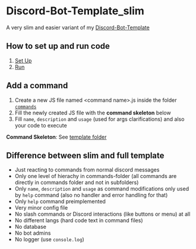 # Discord-Bot-Template_slim
A very slim and easier variant of my [Discord-Bot-Template](https://github.com/EliasSchaut/Discord-Bot-Template)

## How to set up and run code
1. [Set Up](https://github.com/EliasSchaut/Discord-Bot-Template/wiki/Set-up)
1. [Run](https://github.com/EliasSchaut/Discord-Bot-Template/wiki/Run)

## Add a command
1. Create a new JS file named \<command name\>.js inside the folder [`commands`](https://github.com/EliasSchaut/Discord-Bot-Template_slim/tree/main/src/commands)
2. Fill the newly created JS file with the **command skeleton** below
3. Fill `name`, `description` and `usage` (used for args clarifications) and also your code to execute

**Command Skeleton**: See [template folder](https://github.com/EliasSchaut/Discord-Bot-Template_slim/blob/main/template/command.js)

## Difference between slim and full template
* Just reacting to commands from normal discord messages
* Only one level of hierachy in commands-folder (all commands are directly in commands folder and not in subfolders)
* Only `name`, `description` and `usage` as command modifications only used by `help` command (also no handler and error handling for that)
* Only `help` command preimplemented
* Very minor config file
* No slash commands or Discord interactions (like buttons or menu) at all
* No different langs (hard code text in command files)
* No database
* No bot admins
* No logger (use `console.log`)
